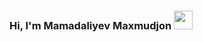 ### Hi, I'm Mamadaliyev Maxmudjon <img src="[https://cdnl.iconscout.com/lottie/premium/preview-watermark/waving-hand-10023307-8161535.mp4](https://cdnl.iconscout.com/lottie/premium/preview-watermark/waving-hand-10023307-8161535.mp4)" width="30px">
